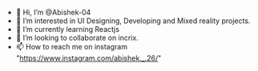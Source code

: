- 👋 Hi, I’m @Abishek-04
- 👀 I’m interested in UI Designing, Developing and Mixed reality projects.
- 🌱 I’m currently learning Reactjs
- 💞️ I’m looking to collaborate on incrix.
- 📫 How to reach me on instagram "https://www.instagram.com/abishek._.26/"

<!---
Abishek-04/Abishek-04 is a ✨ special ✨ repository because its `README.md` (this file) appears on your GitHub profile.
You can click the Preview link to take a look at your changes.
--->
